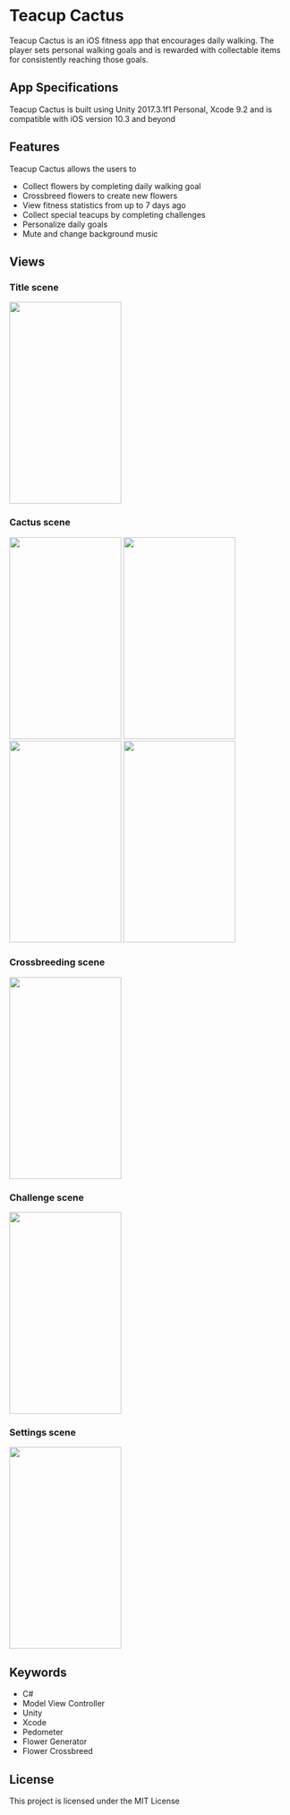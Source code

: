 # Teacup Cactus
Teacup Cactus is an iOS fitness app that encourages daily walking. The player sets personal walking goals and is rewarded with collectable items for consistently reaching those goals.

## App Specifications
Teacup Cactus is built using Unity 2017.3.1f1 Personal, Xcode 9.2 and is compatible with iOS version 10.3 and beyond

## Features
Teacup Cactus allows the users to
- Collect flowers by completing daily walking goal
- Crossbreed flowers to create new flowers
- View fitness statistics from up to 7 days ago
- Collect special teacups by completing challenges
- Personalize daily goals
- Mute and change background music

## Views
### Title scene
<img src="https://user-images.githubusercontent.com/26151559/37426108-7785d6be-2793-11e8-9b21-abb786dc03a7.png" width="200" height="360"> 

### Cactus scene
<img src="https://user-images.githubusercontent.com/26151559/37426105-7738692e-2793-11e8-855d-3fca56a38146.png" width="200" height="360"> <img src="https://user-images.githubusercontent.com/26151559/37426096-7664beb2-2793-11e8-914b-eae4c44c3254.png" width="200" height="360"> <img src="https://user-images.githubusercontent.com/26151559/37426102-76eb1a48-2793-11e8-8fb0-743af8adba23.png" width="200" height="360">  <img src="https://user-images.githubusercontent.com/26151559/37426103-77086e7c-2793-11e8-9538-debf1c929691.png" width="200" height="360"> 

### Crossbreeding scene
<img src="https://user-images.githubusercontent.com/26151559/37426101-76d5de76-2793-11e8-9e36-cc514cc96b4e.png" width="200" height="360"> 

### Challenge scene
<img src="https://user-images.githubusercontent.com/26151559/37426104-77213056-2793-11e8-8965-7bf6c0894f37.png" width="200" height="360"> 

### Settings scene
<img src="https://user-images.githubusercontent.com/26151559/37426107-776acbf8-2793-11e8-9a7d-906bd8cf7710.png" width="200" height="360"> 

 ## Keywords
- C#
- Model View Controller
- Unity
- Xcode
- Pedometer
- Flower Generator
- Flower Crossbreed

 ## License
This project is licensed under the MIT License
